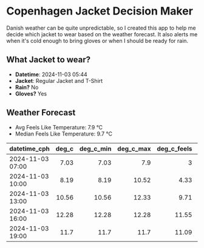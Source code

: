 
# Copenhagen Jacket Decision Maker

Danish weather can be quite unpredictable, so I created this app to help me decide which jacket to wear based on the weather forecast. 
It also alerts me when it's cold enough to bring gloves or when I should be ready for rain.

## What Jacket to wear?

- **Datetime**: 2024-11-03 05:44
- **Jacket**: Regular Jacket and T-Shirt
- **Rain?** No
- **Gloves?** Yes

## Weather Forecast
- Avg Feels Like Temperature: 7.9 °C
- Median Feels Like Temperature: 9.7 °C

| datetime_cph     |   deg_c |   deg_c_min |   deg_c_max |   deg_c_feels | weather   | wind   | rain   |
|:-----------------|--------:|------------:|------------:|--------------:|:----------|:-------|:-------|
| 2024-11-03 07:00 |    7.03 |        7.03 |        7.9  |          3    | Clouds    | High   | None   |
| 2024-11-03 10:00 |    8.19 |        8.19 |       10.52 |          4.33 | Clouds    | High   | None   |
| 2024-11-03 13:00 |   10.56 |       10.56 |       12.33 |          9.71 | Clouds    | High   | None   |
| 2024-11-03 16:00 |   12.28 |       12.28 |       12.28 |         11.55 | Clouds    | High   | None   |
| 2024-11-03 19:00 |   11.7  |       11.7  |       11.7  |         11.09 | Clouds    | High   | None   |
        